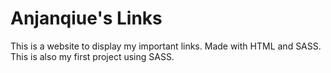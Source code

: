 # Anjanqiue's Links

This is a website to display my important links. Made with HTML and SASS. This is also my first project using SASS.

